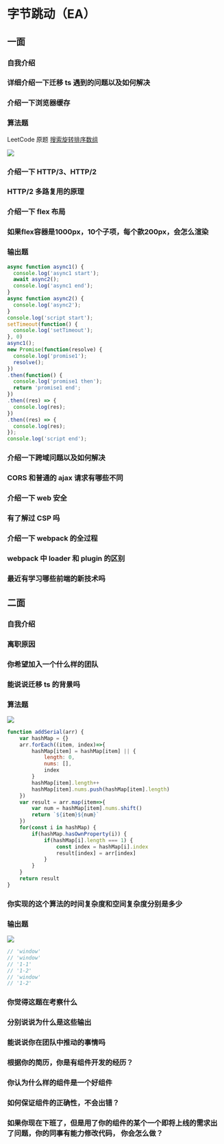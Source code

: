 # 字节跳动（EA）

## 一面

### 自我介绍

### 详细介绍一下迁移 ts 遇到的问题以及如何解决

### 介绍一下浏览器缓存

### 算法题

LeetCode 原题 [搜索旋转排序数组](https://leetcode-cn.com/problems/search-in-rotated-sorted-array/)

![](https://raw.githubusercontent.com/LaamGinghong/pics/master/img/20201020220240.png)

### 介绍一下 HTTP/3、HTTP/2

### HTTP/2 多路复用的原理

### 介绍一下 flex 布局

### 如果flex容器是1000px，10个子项，每个款200px，会怎么渲染

### 输出题

```js
async function async1() {
  console.log('async1 start');
  await async2();
  console.log('async1 end');
}
async function async2() {
  console.log('async2');
}
console.log('script start');
setTimeout(function() {
  console.log('setTimeout');
}, 0)
async1();
new Promise(function(resolve) {
  console.log('promise1');
  resolve();
})
.then(function() {
  console.log('promise1 then');
  return 'promise1 end';
})
.then((res) => {
  console.log(res);
})
.then((res) => {
  console.log(res);
});
console.log('script end');
```

### 介绍一下跨域问题以及如何解决

### CORS 和普通的 ajax 请求有哪些不同

### 介绍一下 web 安全

### 有了解过 CSP 吗

### 介绍一下 webpack 的全过程

### webpack 中 loader 和 plugin 的区别

### 最近有学习哪些前端的新技术吗

## 二面

### 自我介绍

### 离职原因

### 你希望加入一个什么样的团队

### 能说说迁移 ts 的背景吗

### 算法题

![](https://raw.githubusercontent.com/LaamGinghong/pics/master/img/20201026085941.png)

```js
function addSerial(arr) {
    var hashMap = {}
    arr.forEach((item, index)=>{
        hashMap[item] = hashMap[item] || {
            length: 0,
            nums: [],
            index
        }
        hashMap[item].length++
        hashMap[item].nums.push(hashMap[item].length)
    })
    var result = arr.map(item=>{
        var num = hashMap[item].nums.shift()
        return `${item}${num}`
    })
    for(const i in hashMap) {
        if(hashMap.hasOwnProperty(i)) {
            if(hashMap[i].length === 1) {
                const index = hashMap[i].index
                result[index] = arr[index]
            }
        }
    }
    return result
}
```

### 你实现的这个算法的时间复杂度和空间复杂度分别是多少

### 输出题

![](https://raw.githubusercontent.com/LaamGinghong/pics/master/img/20201026090040.png)

```js
// 'window'
// 'window'
// '1-1'
// '1-2'
// 'window'
// '1-2'
```

### 你觉得这题在考察什么

### 分别说说为什么是这些输出

### 能说说你在团队中推动的事情吗

### 根据你的简历，你是有组件开发的经历？

### 你认为什么样的组件是一个好组件

### 如何保证组件的正确性，不会出错？

### 如果你现在下班了，但是用了你的组件的某个一个即将上线的需求出了问题，你的同事有能力修改代码， 你会怎么做？



